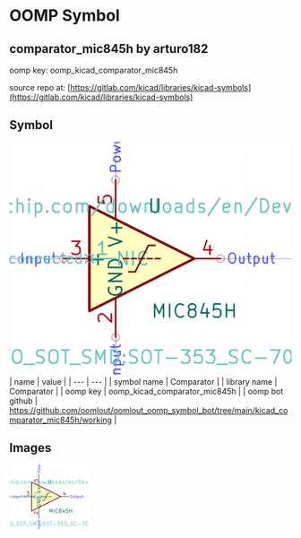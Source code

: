 # OOMP Symbol  
## comparator_mic845h  by arturo182  
  
oomp key: oomp_kicad_comparator_mic845h  
  
source repo at: [https://gitlab.com/kicad/libraries/kicad-symbols](https://gitlab.com/kicad/libraries/kicad-symbols)  
## Symbol  
  
[![working.png](working_600.png)](working.png)  
| name | value | 
| --- | --- | 
| symbol name | Comparator | 
| library name | Comparator | 
| oomp key | oomp_kicad_comparator_mic845h | 
| oomp bot github | https://github.com/oomlout/oomlout_oomp_symbol_bot/tree/main/kicad_comparator_mic845h/working | 
## Images  
  
[![working.png](working_140.png)](working.png)  
